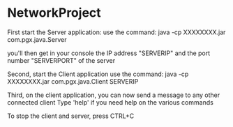 # NetworkProject


First start the Server application: 
use the command: 
java -cp XXXXXXXX.jar com.pgx.java.Server

you'll then get in your console the IP address "SERVERIP" and the port number "SERVERPORT" of the server

Second, start the Client application
use the command: 
java -cp XXXXXXXX.jar com.pgx.java.Client SERVERIP

Third, on the client application, you can now send a message to any other connected client
Type 'help' if you need help on the various commands

To stop the client and server, press CTRL+C
